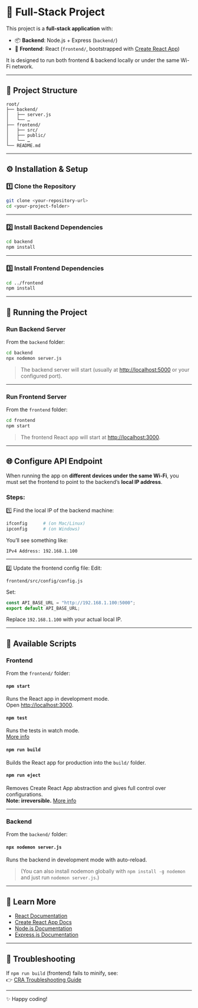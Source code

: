 # 🚀 Full-Stack Project

This project is a **full-stack application** with:  
- 📦 **Backend**: Node.js + Express (`backend/`)  
- 🎨 **Frontend**: React (`frontend/`, bootstrapped with [Create React App](https://github.com/facebook/create-react-app))  

It is designed to run both frontend & backend locally or under the same Wi-Fi network.

---

## 📂 Project Structure

```
root/
├── backend/
│   ├── server.js
│   └── …
├── frontend/
│   ├── src/
│   ├── public/
│   └── …
└── README.md
```

---

## ⚙️ Installation & Setup

### 1️⃣ Clone the Repository

```bash
git clone <your-repository-url>
cd <your-project-folder>
```

---

### 2️⃣ Install Backend Dependencies

```bash
cd backend
npm install
```

---

### 3️⃣ Install Frontend Dependencies

```bash
cd ../frontend
npm install
```

---

## 🚀 Running the Project

### Run Backend Server

From the `backend` folder:
```bash
cd backend
npx nodemon server.js
```

> The backend server will start (usually at [http://localhost:5000](http://localhost:5000) or your configured port).

---

### Run Frontend Server

From the `frontend` folder:
```bash
cd frontend
npm start
```

> The frontend React app will start at [http://localhost:3000](http://localhost:3000).

---

## 🌐 Configure API Endpoint

When running the app on **different devices under the same Wi-Fi**, you must set the frontend to point to the backend’s **local IP address**.

### Steps:

1️⃣ Find the local IP of the backend machine:
```bash
ifconfig      # (on Mac/Linux)
ipconfig      # (on Windows)
```

You’ll see something like:
```
IPv4 Address: 192.168.1.100
```

---

2️⃣ Update the frontend config file:
Edit:
```
frontend/src/config/config.js
```

Set:
```js
const API_BASE_URL = "http://192.168.1.100:5000";
export default API_BASE_URL;
```

Replace `192.168.1.100` with your actual local IP.

---

## 📜 Available Scripts

### Frontend

From the `frontend/` folder:

#### `npm start`
Runs the React app in development mode.  
Open [http://localhost:3000](http://localhost:3000).

#### `npm test`
Runs the tests in watch mode.  
[More info](https://facebook.github.io/create-react-app/docs/running-tests)

#### `npm run build`
Builds the React app for production into the `build/` folder.

#### `npm run eject`
Removes Create React App abstraction and gives full control over configurations.  
**Note: irreversible.**
[More info](https://facebook.github.io/create-react-app/docs/available-scripts)

---

### Backend

From the `backend/` folder:

#### `npx nodemon server.js`
Runs the backend in development mode with auto-reload.

> (You can also install nodemon globally with `npm install -g nodemon` and just run `nodemon server.js`.)

---

## 📖 Learn More

- [React Documentation](https://reactjs.org/)
- [Create React App Docs](https://facebook.github.io/create-react-app/docs/getting-started)
- [Node.js Documentation](https://nodejs.org/en/docs/)
- [Express.js Documentation](https://expressjs.com/)

---

## 🐞 Troubleshooting

If `npm run build` (frontend) fails to minify, see:  
👉 [CRA Troubleshooting Guide](https://facebook.github.io/create-react-app/docs/troubleshooting#npm-run-build-fails-to-minify)

---

✨ Happy coding!
